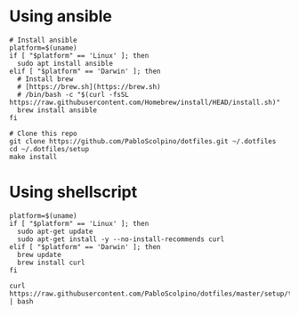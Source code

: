 # Using ansible

    # Install ansible
    platform=$(uname)
    if [ "$platform" == 'Linux' ]; then
      sudo apt install ansible
    elif [ "$platform" == 'Darwin' ]; then
      # Install brew
      # [https://brew.sh](https://brew.sh)
      # /bin/bash -c "$(curl -fsSL https://raw.githubusercontent.com/Homebrew/install/HEAD/install.sh)"
      brew install ansible
    fi

    # Clone this repo
    git clone https://github.com/PabloScolpino/dotfiles.git ~/.dotfiles
    cd ~/.dotfiles/setup
    make install

# Using shellscript

    platform=$(uname)
    if [ "$platform" == 'Linux' ]; then
      sudo apt-get update
      sudo apt-get install -y --no-install-recommends curl
    elif [ "$platform" == 'Darwin' ]; then
      brew update
      brew install curl
    fi

    curl https://raw.githubusercontent.com/PabloScolpino/dotfiles/master/setup/terminal_setup.sh | bash
